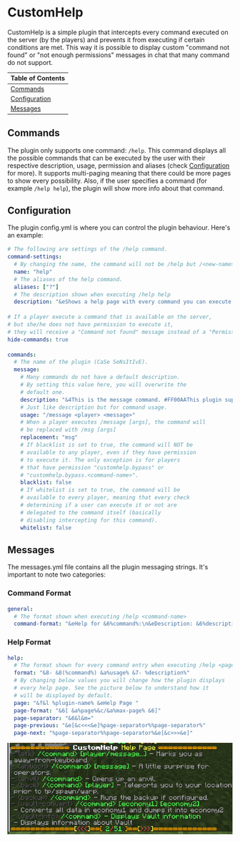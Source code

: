 # CustomHelp
CustomHelp is a simple plugin that intercepts every command executed on the server (by the players) and prevents it from executing if certain conditions are met.
This way it is possible to display custom "command not found" or "not enough permissions" messages in chat that many command do not support.

| Table of Contents               |
|---------------------------------|
| [Commands](#Commands)           |
| [Configuration](#Configuration) |
| [Messages](#Messages)           |

## Commands
The plugin only supports one command: ```/help```. 
This command displays all the possible commands that can be executed by the user with their respective description, usage, permission and aliases (check [Configuration](#Configuration) for more).
It supports multi-paging meaning that there could be more pages to show every possibility.
Also, if the user specifies a command (for example ```/help help```), the plugin will show more info about that command.

## Configuration
The plugin config.yml is where you can control the plugin behaviour.
Here's an example:
```yaml
# The following are settings of the /help command.
command-settings:
  # By changing the name, the command will not be /help but /<new-name>
  name: "help"
  # The aliases of the help command.
  aliases: ["?"]
  # The description shown when executing /help help
  description: "&eShows a help page with every command you can execute."

# If a player execute a command that is available on the server, 
# but she/he does not have permission to execute it, 
# they will receive a "Command not found" message instead of a "Permission not found".
hide-commands: true

commands:
  # The name of the plugin (CaSe SeNsItIvE).
  message:
    # Many commands do not have a default description.
    # By setting this value here, you will overwrite the
    # default one.
    description: "&4This is the message command. #FF00AAThis plugin supports HEX colors!"
    # Just like description but for command usage.
    usage: "/message <player> <message>"
    # When a player executes /message [args], the command will
    # be replaced with /msg [args]
    replacement: "msg"
    # If blacklist is set to true, the command will NOT be
    # available to any player, even if they have permission
    # to execute it. The only exception is for players
    # that have permission "customhelp.bypass" or
    # "customhelp.bypass.<command-name>".
    blacklist: false
    # If whitelist is set to true, the command will be
    # available to every player, meaning that every check
    # determining if a user can execute it or not are
    # delegated to the command itself (basically
    # disabling intercepting for this command).
    whitelist: false
```

## Messages
The messages.yml file contains all the plugin messaging strings.
It's important to note two categories:

### Command Format
```yaml
general:
  # The format shown when executing /help <command-name>
  command-format: "&eHelp for &6%command%:\n&eDescription: &6%description%\n&ePermission: &6%permission%\n&eUsage: &6%usage%\n&eAliases: &6[%aliases%]\n"
```

### Help Format
```yaml
help:
  # The format shown for every command entry when executing /help <page>
  format: "&8- &8(%command%) &a%usage% &7- %description%"
  # By changing below values you will change how the plugin displays
  # every help page. See the picture below to understand how it
  # will be displayed by default.
  page: "&f&l %plugin-name% &eHelp Page "
  page-format: "&6[ &a%page%&c/&a%max-page% &6]"
  page-separator: "&6&l&m="
  page-previous: "&e[&c<<<&e]%page-separator%%page-separator%"
  page-next: "%page-separator%%page-separator%&e[&c>>>&e]"
```

<img src="static/images/help-page-screenshot.png" alt="Help page preview">